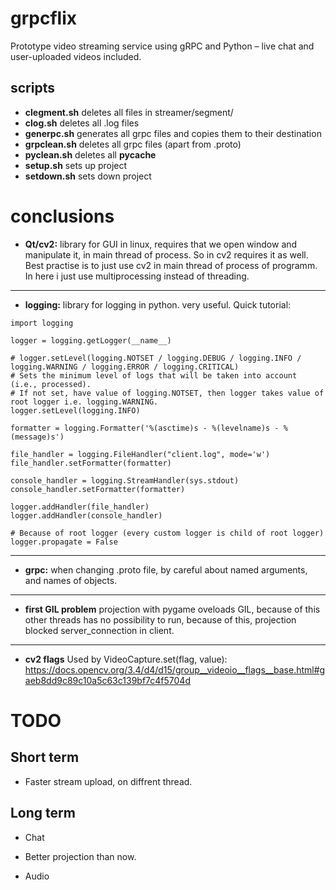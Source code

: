 # grpcflix

Prototype video streaming service using gRPC and Python – live chat and user-uploaded videos included.

## scripts

- **clegment.sh** deletes all files in streamer/segment/
- **clog.sh** deletes all .log files
- **generpc.sh** generates all grpc files and copies them to their destination
- **grpclean.sh** deletes all grpc files (apart from .proto)
- **pyclean.sh** deletes all __pycache__
- **setup.sh** sets up project
- **setdown.sh** sets down project

# conclusions

- **Qt/cv2:** library for GUI in linux, requires that we open window and manipulate it, in main thread of process. So in cv2 requires it as well. Best practise is to just use cv2 in main thread of process of programm. In here i just use multiprocessing instead of threading.

---

- **logging:** library for logging in python. very useful. Quick tutorial:

```
import logging

logger = logging.getLogger(__name__)

# logger.setLevel(logging.NOTSET / logging.DEBUG / logging.INFO / logging.WARNING / logging.ERROR / logging.CRITICAL)
# Sets the minimum level of logs that will be taken into account (i.e., processed).
# If not set, have value of logging.NOTSET, then logger takes value of root logger i.e. logging.WARNING.
logger.setLevel(logging.INFO)

formatter = logging.Formatter('%(asctime)s - %(levelname)s - %(message)s')

file_handler = logging.FileHandler("client.log", mode='w')
file_handler.setFormatter(formatter)

console_handler = logging.StreamHandler(sys.stdout)
console_handler.setFormatter(formatter)

logger.addHandler(file_handler)
logger.addHandler(console_handler)

# Because of root logger (every custom logger is child of root logger)
logger.propagate = False

```

---

- **grpc:** when changing .proto file, by careful about named arguments, and names of objects.

---

- **first GIL problem** projection with pygame oveloads GIL, because of this other threads has no possibility to run, because of this, projection blocked server_connection in client.

---

- **cv2 flags** Used by VideoCapture.set(flag, value): https://docs.opencv.org/3.4/d4/d15/group__videoio__flags__base.html#gaeb8dd9c89c10a5c63c139bf7c4f5704d

# TODO

## Short term

- Faster stream upload, on diffrent thread.

## Long term

- Chat

- Better projection than now.

- Audio